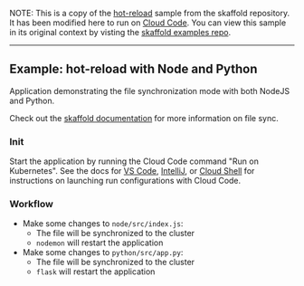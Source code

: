 NOTE: This is a copy of the [hot-reload](https://github.com/skaffold/examples/hot-reload) sample from the skaffold repository. It has been modified here to run on [Cloud Code](https://cloud.google.com/code). You can view this sample in its original context by visting the [skaffold examples repo](https://github.com/skaffold/examples).

---
## Example: hot-reload with Node and Python

Application demonstrating the file synchronization mode with both NodeJS and Python.

Check out the [skaffold documentation](https://skaffold.dev/docs/pipeline-stages/filesync/) for more information on file sync.


### Init

Start the application by running the Cloud Code command "Run on Kubernetes". See the docs for [VS Code](https://cloud.google.com/code/docs/vscode/running-an-application#running_your_application), [IntelliJ](https://cloud.google.com/code/docs/intellij/deploying-a-k8-app#configuration), or [Cloud Shell](https://cloud.google.com/code/docs/shell/running-an-application#running_your_application) for instructions on launching run configurations with Cloud Code.

### Workflow

* Make some changes to `node/src/index.js`:
    * The file will be synchronized to the cluster
    * `nodemon` will restart the application
* Make some changes to `python/src/app.py`:
    * The file will be synchronized to the cluster
    * `flask` will restart the application
